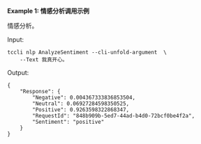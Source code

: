 **Example 1: 情感分析调用示例**

情感分析。

Input: 

```
tccli nlp AnalyzeSentiment --cli-unfold-argument  \
    --Text 我真开心。
```

Output: 
```
{
    "Response": {
        "Negative": 0.004367333836853504,
        "Neutral": 0.06927284598350525,
        "Positive": 0.9263598322868347,
        "RequestId": "848b909b-5ed7-44ad-b4d0-72bcf0be4f2a",
        "Sentiment": "positive"
    }
}
```

